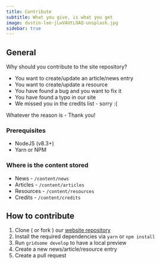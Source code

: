```yaml
---
title: Contribute
subtitle: What you give, is what you get
image: dustin-lee-jLwVAUtLOAQ-unsplash.jpg
sidebar: true
---
```


## General

Why should you contribute to the site repository?

* You want to create/update an article/news entry
* You want to create/update a resource
* You have found a bug and you want to fix it
* You have found a typo in our site
* We missed you in the credits list - sorry :(

Whatever the reason is - Thank you!

### Prerequisites

* NodeJS (v8.3+)
* Yarn or NPM

### Where is the content stored

* News - `/content/news`
* Articles - `/content/articles`
* Resources - `/content/resources`
* Credits - `/content/credits`

## How to contribute

1. Clone ( or fork ) our [website repository](https://github.com/username/reponame)
2. Install the required dependencies via `yarn` or `npm install`
3. Run `gridsome develop` to have a local preview
4. Create a new news/article/resource entry
6. Create a pull request 